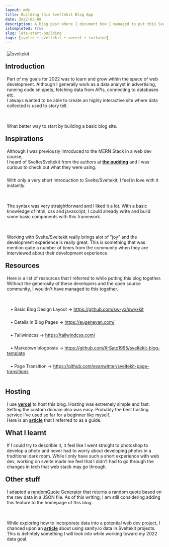 ```yaml
---
layout: mds
title: Building this Sveltekit Blog App
date: 2022-05-08
description: A blog post where I document how I managed to put this Sveltekit Blog App together.
isCompleted: true
slug: lets-start-building
tags: [svelte • sveltekit • vercel • tailwind]
---
```


![sveltekit](https://user-images.githubusercontent.com/36339564/165979218-1f9dbf95-d63d-4cd0-86d2-9d7d4b732fb9.jpg)

## Introduction

Part of my goals for 2022 was to learn and grow within the space of web development.
Although I generally work as a data analyst in advertising, running code snippets, fetching data from APIs, connecting to databases etc. <br>
I always wanted to be able to create an highly interactive site where data collected is used to story tell.

<p></p>

What better way to start by building a basic blog site.

## Inspirations

Although I was previously introduced to the MERN Stack in a web dev course, <br>
I heard of Svelte/Sveltekit from the authors at **[the pudding](https://pudding.cool/)** and I was curious to check out what they were using.

With only a very short introduction to Svelte/Sveltekit, I feel in love with it instantly.

<p></p>

The syntax was very straightforward and I liked it a lot. With a basic knowledge of html, css and javascript, I could already write and build some basic components with this framework.

<p></p>

Working with Svelte/Sveltekit really brings alot of "joy" and the development experience is really great. This is something that was mention quite a number of times from the community when they are interviewed about their development experience.

## Resources

Here is a list of resources that I referred to while putting this blog together.
Without the generosity of these developers and the open source community, I wouldn't have managed to this together.

<p></p>

&nbsp;&nbsp; • Basic Blog Design Layout -> https://github.com/sw-yx/swyxkit

&nbsp;&nbsp; • Details in Blog Pages -> https://eugeneyan.com/

&nbsp;&nbsp; • Tailwindcss -> https://tailwindcss.com/

&nbsp;&nbsp; • Markdown blogposts -> https://github.com/K-Sato1995/sveltekit-blog-template

&nbsp;&nbsp; • Page Transition -> https://github.com/evanwinter/sveltekit-page-transitions

<p></p>

## Hosting

I use **[vercel](https://vercel.com/)** to host this blog. Hosting was extremely simple and fast. Setting the custom domain also was easy. Probably the best hosting service I've used so far for a beginner like myself. <br>
Here is an **[article](https://blog.hdks.org/Deploy-SvelteKit-App-with-Vercel/)** that I referred to as a guide.

## What I learnt

If I could try to describle it, it feel like I went straight to photoshop to develop a photo and never had to worry about developing photos in a traditional dark room.
While I only have such a short experience with web dev, working on svelte made me feel that I didn't had to go through the changes in tech that web stack may go through.

## Other stuff

I adapted a [randomQuote Generator](https://github.com/andreian02/svelte-randomQuotes) that returns a random quote based on the raw data in a JSON file.
As of this writing, I am still considering adding this feature to the homepage of this blog.

<p></p>

While exploring how to incorporate data into a potential web dev project, I chanced upon an **[article](https://hdoro.dev/sanity-io-to-svelte-kit)** about using sanity.io data in Sveltekit projects. This is defintely something I will look into while working toward my 2022 data goal.

<style>
	h2 {
		font-weight: bold;
        margin: 10px 5px 10px 0px;
	}

	p {
		padding: 5px;
	}
</style>
